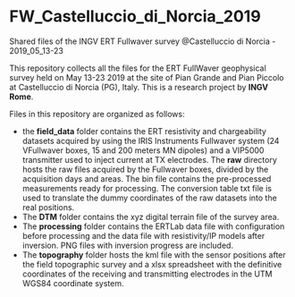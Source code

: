 # FW_Castelluccio_di_Norcia_2019
Shared files of the INGV ERT Fullwaver survey @Castelluccio di Norcia - 2019_05_13-23

This repository collects all the files for the ERT FullWaver geophysical survey held on May 13-23 2019 at the site of Pian Grande and Pian Piccolo at Castelluccio di Norcia (PG), Italy.
This is a research project by **INGV Rome**.

Files in this repository are organized as follows:

- the **field_data** folder contains the ERT resistivity and chargeability datasets acquired by using the IRIS Instruments Fullwaver system 
  (24 VFullwaver boxes, 15 and 200 meters MN dipoles) and a VIP5000 transmitter used to inject current at TX electrodes. The **raw** directory hosts the raw files acquired by the Fullwaver boxes, divided by the acquisition days and areas. The bin file contains the pre-processed measurements ready for processing. The conversion table txt file is used to translate the dummy coordinates of the raw datasets into the real positions.
- The **DTM** folder contains the xyz digital terrain file of the survey area.
- The **processing** folder contains the ERTLab data file with configuration before processing and the data file with resistivity/IP models 
after inversion. PNG files with inversion progress are included.
- The **topography** folder hosts the kml file with the sensor positions after the field topographic survey and a xlsx spreadsheet with the definitive coordinates of the receiving and transmitting electrodes in the UTM WGS84 coordinate system.
